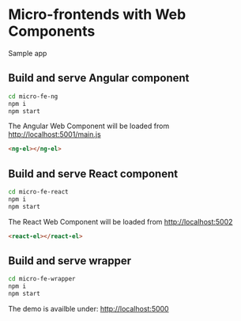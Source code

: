 # Micro-frontends with Web Components

Sample app

## Build and serve Angular component

```sh
cd micro-fe-ng
npm i
npm start
```
The Angular Web Component will be loaded from [http://localhost:5001/main.js](http://localhost:5001)

```html
<ng-el></ng-el>
```

## Build and serve React component

```sh
cd micro-fe-react
npm i
npm start
```
The React Web Component will be loaded from [http://localhost:5002](http://localhost:5002)


```html
<react-el></react-el>
```

## Build and serve wrapper

```sh
cd micro-fe-wrapper
npm i
npm start
```
The demo is availble under: [http://localhost:5000](http://localhost:5000)
